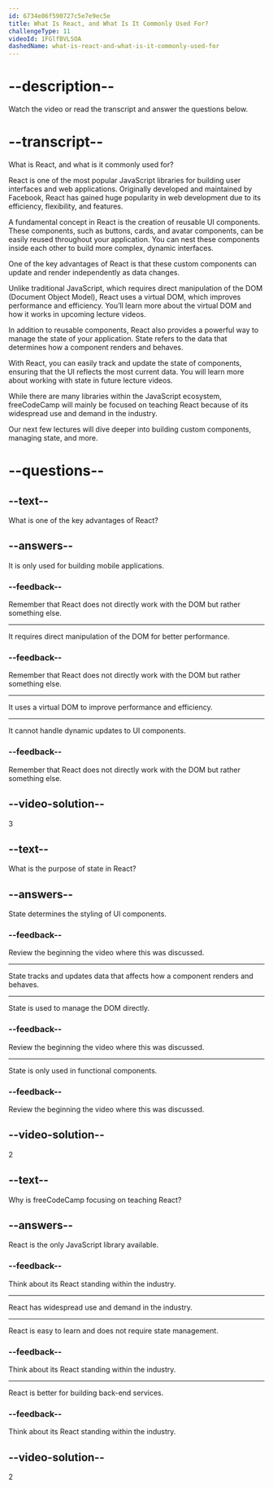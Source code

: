 ```yaml
---
id: 6734e86f590727c5e7e9ec5e
title: What Is React, and What Is It Commonly Used For?
challengeType: 11
videoId: 1FGlfBVLSOA
dashedName: what-is-react-and-what-is-it-commonly-used-for
---
```


# --description--

Watch the video or read the transcript and answer the questions below.

# --transcript--

What is React, and what is it commonly used for?

React is one of the most popular JavaScript libraries for building user interfaces and web applications. Originally developed and maintained by Facebook, React has gained huge popularity in web development due to its efficiency, flexibility, and features.

A fundamental concept in React is the creation of reusable UI components. These components, such as buttons, cards, and avatar components, can be easily reused throughout your application. You can nest these components inside each other to build more complex, dynamic interfaces.

One of the key advantages of React is that these custom components can update and render independently as data changes.

Unlike traditional JavaScript, which requires direct manipulation of the DOM (Document Object Model), React uses a virtual DOM, which improves performance and efficiency. You’ll learn more about the virtual DOM and how it works in upcoming lecture videos.

In addition to reusable components, React also provides a powerful way to manage the state of your application. State refers to the data that determines how a component renders and behaves.

With React, you can easily track and update the state of components, ensuring that the UI reflects the most current data. You will learn more about working with state in future lecture videos.

While there are many libraries within the JavaScript ecosystem, freeCodeCamp will mainly be focused on teaching React because of its widespread use and demand in the industry.

Our next few lectures will dive deeper into building custom components, managing state, and more.

# --questions--

## --text--

What is one of the key advantages of React?

## --answers--

It is only used for building mobile applications.

### --feedback--

Remember that React does not directly work with the DOM but rather something else.

---

It requires direct manipulation of the DOM for better performance.

### --feedback--

Remember that React does not directly work with the DOM but rather something else.

---

It uses a virtual DOM to improve performance and efficiency.

---

It cannot handle dynamic updates to UI components.

### --feedback--

Remember that React does not directly work with the DOM but rather something else.

## --video-solution--

3

## --text--

What is the purpose of state in React?

## --answers--

State determines the styling of UI components.

### --feedback--

Review the beginning the video where this was discussed.

---

State tracks and updates data that affects how a component renders and behaves.

---

State is used to manage the DOM directly.

### --feedback--

Review the beginning the video where this was discussed.

---

State is only used in functional components.

### --feedback--

Review the beginning the video where this was discussed.

## --video-solution--

2

## --text--

Why is freeCodeCamp focusing on teaching React?

## --answers--

React is the only JavaScript library available.

### --feedback--

Think about its React standing within the industry.

---

React has widespread use and demand in the industry.

---

React is easy to learn and does not require state management.

### --feedback--

Think about its React standing within the industry.

---

React is better for building back-end services.

### --feedback--

Think about its React standing within the industry.

## --video-solution--

2
